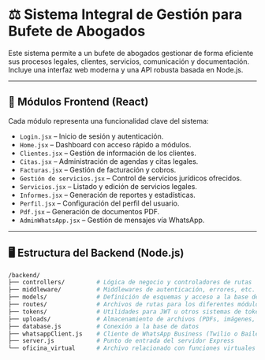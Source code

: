 # ⚖️ Sistema Integral de Gestión para Bufete de Abogados

Este sistema permite a un bufete de abogados gestionar de forma eficiente sus procesos legales, clientes, servicios, comunicación y documentación. Incluye una interfaz web moderna y una API robusta basada en Node.js.

---

## 🧩 Módulos Frontend (React)

Cada módulo representa una funcionalidad clave del sistema:

- `Login.jsx` – Inicio de sesión y autenticación.
- `Home.jsx` – Dashboard con acceso rápido a módulos.
- `Clientes.jsx` – Gestión de información de los clientes.
- `Citas.jsx` – Administración de agendas y citas legales.
- `Facturas.jsx` – Gestión de facturación y cobros.
- `Gestión de servicios.jsx` – Control de servicios jurídicos ofrecidos.
- `Servicios.jsx` – Listado y edición de servicios legales.
- `Informes.jsx` – Generación de reportes y estadísticas.
- `Perfil.jsx` – Configuración del perfil del usuario.
- `Pdf.jsx` – Generación de documentos PDF.
- `AdminWhatsApp.jsx` – Gestión de mensajes vía WhatsApp.

---

## 🖥️ Estructura del Backend (Node.js)

```bash
/backend/
├── controllers/         # Lógica de negocio y controladores de rutas
├── middleware/          # Middlewares de autenticación, errores, etc.
├── models/              # Definición de esquemas y acceso a la base de datos
├── routes/              # Archivos de rutas para los diferentes módulos
├── tokens/              # Utilidades para JWT u otros sistemas de tokens
├── uploads/             # Almacenamiento de archivos (PDFs, imágenes, etc.)
├── database.js          # Conexión a la base de datos
├── whatsappClient.js    # Cliente de WhatsApp Business (Twilio o Baileys)
├── server.js            # Punto de entrada del servidor Express
└── oficina_virtual      # Archivo relacionado con funciones virtuales (desconocido)
